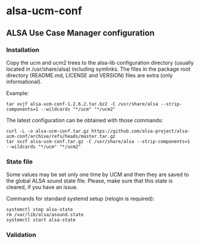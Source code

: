 # alsa-ucm-conf
## ALSA Use Case Manager configuration

### Installation

Copy the ucm and ucm2 trees to the alsa-lib configuration directory
(usually located in /usr/share/alsa) including symlinks. The files
in the package root directory (README.md, LICENSE and VERSION)
files are extra (only informational).

Example:

```
tar xvjf alsa-ucm-conf-1.2.6.2.tar.bz2 -C /usr/share/alsa --strip-components=1 --wildcards "*/ucm" "*/ucm2"
```

The latest configuration can be obtained with those commands:

```
curl -L -o alsa-ucm-conf.tar.gz https://github.com/alsa-project/alsa-ucm-conf/archive/refs/heads/master.tar.gz
tar xvzf alsa-ucm-conf.tar.gz -C /usr/share/alsa --strip-components=1 --wildcards "*/ucm" "*/ucm2"
```

### State file

Some values may be set only one time by UCM and then they are saved to
the global ALSA sound state file. Please, make sure that this state
is cleared, if you have an issue.

Commands for standard systemd setup (relogin is required):

```
systemctl stop alsa-state
rm /var/lib/alsa/asound.state
systemctl start alsa-state
```

### Validation

<!-- ![Validate UCM configuration](https://github.com/alsa-project/alsa-ucm-conf/workflows/Validate%20UCM%20configuration/badge.svg?branch=master) -->

<!-- The UCM configurations are automatically validated using the UCM validator -->
<!-- available at https://github.com/alsa-project/alsa-tests/tree/master/python/ucm-validator . -->

<!-- If you create a pull request for new hardware, please, add also the -->
<!-- alsa-info.sh output to emulate this hardware in the UCM validator. -->
